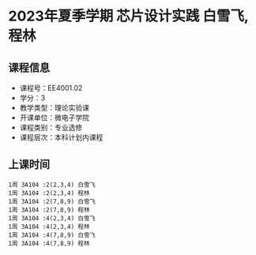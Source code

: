 # 2023年夏季学期 芯片设计实践 白雪飞, 程林






## 课程信息

- 课程号：EE4001.02
- 学分：3
- 教学类型：理论实验课
- 开课单位：微电子学院
- 课程类别：专业选修
- 课程层次：本科计划内课程

## 上课时间

```
1周 3A104 :2(2,3,4) 白雪飞
1周 3A104 :2(2,3,4) 程林
1周 3A104 :2(7,8,9) 白雪飞
1周 3A104 :2(7,8,9) 程林
1周 3A104 :4(2,3,4) 白雪飞
1周 3A104 :4(2,3,4) 程林
1周 3A104 :4(7,8,9) 白雪飞
1周 3A104 :4(7,8,9) 程林
```

